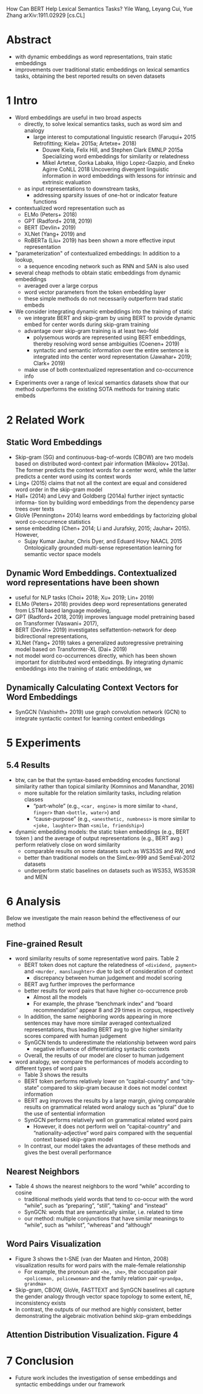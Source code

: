 How Can BERT Help Lexical Semantics Tasks?
Yile Wang, Leyang Cui, Yue Zhang
arXiv:1911.02929 [cs.CL]

# Abstract

* with dynamic embeddings as word representations, train static embeddings
* improvements over traditional static embeddings on lexical semantics tasks,
  obtaining the best reported results on seven datasets

# 1 Intro

* Word embeddings are useful in two broad aspects
  * directly, to solve lexical semantics tasks, such as word sim and analogy
    * large interest to computational linguistic research
      (Faruqui+ 2015 Retrofitting; Kiela+ 2015a; Artetxe+ 2018)
      * Douwe Kiela, Felix Hill, and Stephen Clark
        EMNLP 2015a
        Specializing word embeddings for similarity or relatedness
      * Mikel Artetxe, Gorka Labaka, Iñigo Lopez-Gazpio, and Eneko Agirre
        CoNLL 2018
        Uncovering divergent linguistic information in word embeddings
          with lessons for intrinsic and extrinsic evaluation
  * as input representations to downstream tasks,
    * addressing sparsity issues of one-hot or indicator feature functions
* contextualized word representation such as
  * ELMo (Peters+ 2018)
  * GPT (Radford+ 2018, 2019)
  * BERT (Devlin+ 2019)
  * XLNet (Yang+ 2019) and
  * RoBERTa (Liu+ 2019) has been shown a more effective input representation
* "parameterization" of contextualized embeddings: In addition to a lookup,
  * a sequence encoding network such as RNN and SAN is also used
* several cheap methods to obtain static embeddings from dynamic embeddings
  * averaged over a large corpus
  * word vector parameters from the token embedding layer
  * these simple methods do not necessarily outperform trad static embeds
* We consider integrating dynamic embeddings into the training of static
  * we integrate BERT and skip-gram by using
    BERT to provide dynamic embed for center words during skip-gram training
  * advantage over skip-gram training is at least two-fold
    * polysemous words are represented using BERT embeddings, thereby resolving
      word sense ambiguities (Coenen+ 2019)
    * syntactic and semantic information over the entire sentence is integrated
      into the center word representation (Jawahar+ 2019; Clark+ 2019)
  * make use of both contextualized representation and co-occurrence info
* Experiments over a range of lexical semantics datasets show that
  our method outperforms the existing SOTA methods for training static embeds

# 2 Related Work

## Static Word Embeddings

* Skip-gram (SG) and continuous-bag-of-words (CBOW) are two models based on
  distributed word-context pair information (Mikolov+ 2013a). The former
  predicts the context words for a center word, while the latter predicts a
  center word using its context words
* Ling+ (2015) claims that not all the context are equal and considered
  word order in the skip-gram model
* Hall+ (2014) and Levy and Goldberg (2014a) further inject syntactic informa-
  tion by building word embeddings from the dependency parse trees over texts
* GloVe (Pennington+ 2014) learns word embeddings by factorizing global word
  co-occurrence statistics
* sense embedding (Chen+ 2014; Li and Jurafsky, 2015; Jauhar+ 2015). However,
  * Sujay Kumar Jauhar, Chris Dyer, and Eduard Hovy
    NAACL 2015
    Ontologically grounded multi-sense representation learning for semantic
    vector space models

## Dynamic Word Embeddings. Contextualized word representations have been shown

* useful for NLP tasks (Choi+ 2018; Xu+ 2019; Lin+ 2019)
* ELMo (Peters+ 2018) provides deep word representations generated from LSTM
  based language modeling,
* GPT (Radford+ 2018, 2019) improves language model pretraining based on
  Transformer (Vaswani+ 2017),
* BERT (Devlin+ 2019) investigates selfattention-network for deep
  bidirectional representations,
* XLNet (Yang+ 2019) takes a generalized autoregressive pretraining model based
  on Transformer-XL (Dai+ 2019)
* not model word co-occurrences directly, which has been shown important for
  distributed word embeddings. By integrating dynamic embeddings into the
  training of static embeddings, we

## Dynamically Calculating Context Vectors for Word Embeddings

* SynGCN (Vashishth+ 2019) use graph convolution network (GCN) to integrate
  syntactic context for learning context embeddings

# 5 Experiments

## 5.4 Results

* btw, can be that the syntax-based embedding encodes functional similarity
  rather than topical similarity (Komninos and Manandhar, 2016)
  * more suitable for the relation similarity tasks, including relation classes
    * “part-whole” (e.g., `<car, engine>` is more similar to `<hand, finger>`
      than `<bottle, water>`) and
    * “cause-purpose” (e.g., `<anesthetic, numbness>` is more similar to `<joke,
      laughter>` than `<smile, friendship>`)
* dynamic embedding models: the
  static token embeddings (e.g., BERT token ) and the average of output
  representations (e.g., BERT avg ) perform relatively close on word similarity
  * comparable results on some datasets such as WS353S and RW, and
  * better than traditional models on the SimLex-999 and SemEval-2012 datasets
  * underperform static baselines on datasets such as WS353, WS353R and MEN

# 6 Analysis

Below we investigate the main reason behind the effectiveness of our method

## Fine-grained Result

* word similarity results of some representative word pairs. Table 2
  * BERT token does not capture the relatedness of `<dividend, payment>` and
    `<murder, manslaughter>` due to lack of consideration of context
    * discrepancy between human judgement and model scoring
  * BERT avg further improves the performance
  * better results for word pairs that have higher co-occurrence prob
    * Almost all the models
    * For example, the phrase “benchmark index” and “board recommendation”
      appear 8 and 29 times in corpus, respectively
  * In addition, the same neighboring words appearing in more sentences may have
    more similar averaged contextualized representations, thus leading BERT avg
    to give higher similarity scores compared with human judgement
  * SynGCN tends to underestimate the relationship between word pairs
    * negative influence of differentiating syntactic contexts
  * Overall, the results of our model are closer to human judgement
* word analogy, we compare the performances of models according to different
  types of word pairs
  * Table 3 shows the results
  * BERT token performs relatively lower on “capital-country” and “city-state”
    compared to skip-gram because it does not model context information
  * BERT avg improves the results by a large margin, giving
    comparable results on grammatical related word analogy such as “plural”
    due to the use of sentential information
  * SynGCN performs relatively well on grammatical related word pairs
    * However, it does not perform well on “capital-country” and
      “nationality-adjective” word pairs compared with the sequential context
      based skip-gram model
  * In contrast, our model takes the advantages of these methods and gives the
    best overall performance

## Nearest Neighbors

* Table 4 shows the nearest neighbors to the word “while” according to cosine
  * traditional methods yield words that tend to co-occur with the word “while”,
    such as “preparing”, “still”, “taking” and “instead”
  * SynGCN: words that are semantically similar, i.e. related to time
  * our method: multiple conjunctions that have similar meanings to “while”,
    such as “whilst”, “whereas” and “although”

## Word Pairs Visualization

* Figure 3 shows the t-SNE (van der Maaten and Hinton, 2008) visualization
  results for word pairs with the male-female relationship
  * For example, the pronoun pair `<he, she>`, the occupation pair `<policeman,
    policewoman>` and the family relation pair `<grandpa, grandma>`
* Skip-gram, CBOW, GloVe, FASTTEXT and SynGCN baselines all capture the gender
  analogy through vector space topology to some extent, hE, inconsistency exists
* In contrast, the outputs of our method are highly consistent, better
  demonstrating the algebraic motivation behind skip-gram embeddings

## Attention Distribution Visualization. Figure 4

# 7 Conclusion

* Future work includes the investigation of sense embeddings and syntactic
  embeddings under our framework
